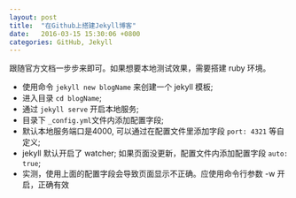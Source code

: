 ```yaml
---
layout: post
title:  "在Github上搭建Jekyll博客"
date:   2016-03-15 15:30:06 +0800
categories: GitHub, Jekyll
---
```


跟随官方文档一步步来即可。如果想要本地测试效果，需要搭建 ruby 环境。

- 使用命令 `jekyll new blogName` 来创建一个 jekyll 模板;
- 进入目录 `cd blogName`;
- 通过 `jekyll serve` 开启本地服务;
- 目录下 `_config.yml`文件内添加配置字段;
- 默认本地服务端口是4000, 可以通过在配置文件里添加字段 `port: 4321` 等自定义;
- jekyll 默认开启了 watcher; 如果页面没更新，配置文件内添加配置字段 `auto: true`;
- 实测，使用上面的配置字段会导致页面显示不正确。应使用命令行参数 -w 开启，正确有效
